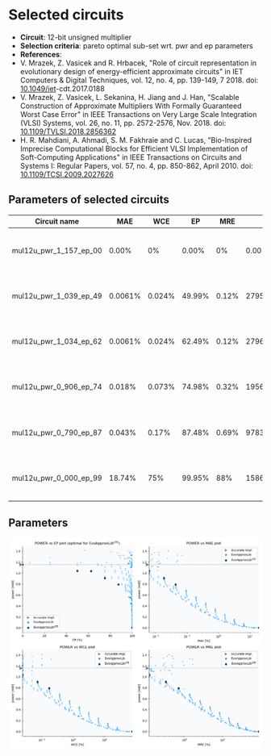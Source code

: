 
Selected circuits
===================
 - **Circuit**: 12-bit unsigned multiplier
 - **Selection criteria**: pareto optimal sub-set wrt. pwr and ep parameters
 - **References**: 
  - V. Mrazek, Z. Vasicek and R. Hrbacek, "Role of circuit representation in evolutionary design of energy-efficient approximate circuits" in IET Computers & Digital Techniques, vol. 12, no. 4, pp. 139-149, 7 2018. doi: [10.1049/iet](https://dx.doi.org/10.1049/iet)-cdt.2017.0188
  - V. Mrazek, Z. Vasicek, L. Sekanina, H. Jiang and J. Han, "Scalable Construction of Approximate Multipliers With Formally Guaranteed Worst Case Error" in IEEE Transactions on Very Large Scale Integration (VLSI) Systems, vol. 26, no. 11, pp. 2572-2576, Nov. 2018. doi: [10.1109/TVLSI.2018.2856362](https://dx.doi.org/10.1109/TVLSI.2018.2856362)
  - H. R. Mahdiani, A. Ahmadi, S. M. Fakhraie and C. Lucas, "Bio-Inspired Imprecise Computational Blocks for Efficient VLSI Implementation of Soft-Computing Applications" in IEEE Transactions on Circuits and Systems I: Regular Papers, vol. 57, no. 4, pp. 850-862, April 2010. doi: [10.1109/TCSI.2009.2027626](https://dx.doi.org/10.1109/TCSI.2009.2027626)


Parameters of selected circuits
----------------------------

| Circuit name | MAE | WCE | EP | MRE | MSE | Download |
| --- |  --- | --- | --- | --- | --- | --- | 
| mul12u_pwr_1_157_ep_00 | 0.00% | 0% | 0.00% | 0% | 0.00 |  [[Verilog generic](mul12u_pwr_1_157_ep_00_gen.v)] [[Verilog PDK45](mul12u_pwr_1_157_ep_00_pdk45.v)]  [[C](mul12u_pwr_1_157_ep_00.c)] |
| mul12u_pwr_1_039_ep_49 | 0.0061% | 0.024% | 49.99% | 0.12% | 2795178.75 |  [[Verilog generic](mul12u_pwr_1_039_ep_49_gen.v)] [[Verilog PDK45](mul12u_pwr_1_039_ep_49_pdk45.v)]  [[C](mul12u_pwr_1_039_ep_49.c)] |
| mul12u_pwr_1_034_ep_62 | 0.0061% | 0.024% | 62.49% | 0.12% | 2796203.75 |  [[Verilog generic](mul12u_pwr_1_034_ep_62_gen.v)] [[Verilog PDK45](mul12u_pwr_1_034_ep_62_pdk45.v)]  [[C](mul12u_pwr_1_034_ep_62.c)] |
| mul12u_pwr_0_906_ep_74 | 0.018% | 0.073% | 74.98% | 0.32% | 19566251.25 |  [[Verilog generic](mul12u_pwr_0_906_ep_74_gen.v)] [[Verilog PDK45](mul12u_pwr_0_906_ep_74_pdk45.v)]  [[C](mul12u_pwr_0_906_ep_74.c)] |
| mul12u_pwr_0_790_ep_87 | 0.043% | 0.17% | 87.48% | 0.69% | 97831256.25 |  [[Verilog generic](mul12u_pwr_0_790_ep_87_gen.v)] [[Verilog PDK45](mul12u_pwr_0_790_ep_87_pdk45.v)]  [[C](mul12u_pwr_0_790_ep_87.c)] |
| mul12u_pwr_0_000_ep_99 | 18.74% | 75% | 99.95% | 88% | 15865376115631.70 |  [[Verilog generic](mul12u_pwr_0_000_ep_99_gen.v)] [[Verilog PDK45](mul12u_pwr_0_000_ep_99_pdk45.v)]  [[C](mul12u_pwr_0_000_ep_99.c)] |
    
Parameters
--------------
![Parameters figure](fig.png)
             
